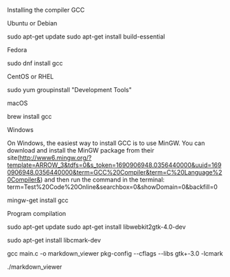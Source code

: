 Installing the compiler GCC


Ubuntu or Debian

sudo apt-get update
sudo apt-get install build-essential

Fedora

sudo dnf install gcc


CentOS or RHEL

sudo yum groupinstall "Development Tools"

macOS

brew install gcc

Windows

On Windows, the easiest way to install GCC is to use MinGW. You can download and install the MinGW package from their site(http://www6.mingw.org/?template=ARROW_3&tdfs=0&s_token=1690906948.0356440000&uuid=1690906948.0356440000&term=GCC%20Compiler&term=C%20Language%20Compiler&) and then run the command in the terminal:
term=Test%20Code%20Online&searchbox=0&showDomain=0&backfill=0

mingw-get install gcc

Program compilation


sudo apt-get update
sudo apt-get install libwebkit2gtk-4.0-dev

sudo apt-get install libcmark-dev

gcc main.c -o markdown_viewer pkg-config --cflags --libs gtk+-3.0 -lcmark

./markdown_viewer
